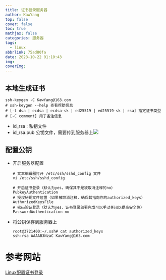 ```yaml
---
title: 证书登录服务器
author: KawYang
top: false
cover: false
toc: true
mathjax: false
categories: 服务器
tags:
  - linux
abbrlink: 75ad80fa
date: 2023-10-22 01:10:43
img:
coverImg:
---
```


## 本地生成证书

```shell
ssh-keygen -C KawYang@163.com
# ssh-keygen --help 查看帮助信息
# [-t dsa | ecdsa | ecdsa-sk | ed25519 | ed25519-sk | rsa] 指定证书类型
# [-C comment] 用于备注信息
```

- id_rsa : 私钥文件
- id_rsa.pub 公钥文件，需要传到服务器上![](https://gitee.com/KawYang/image/raw/master/img/202311261013726.png)

## 配置公钥

- 开启服务器配置

  ```shell
  # 文本编辑器打开 /etc/ssh/sshd_config 文件
  vi /etc/ssh/sshd_config
  
  # 开启证书登录（默认为yes，确保其不是被取消注释的no）
  PubkeyAuthentication
  # 授权秘钥文件位置（如果被取消注释，确保其指向你的authorized_keys）
  AuthorizedKeysFile
  # 密码验证登录（默认为yes，证书登录部署完成可以手动关闭以提高安全性）
  PasswordAuthentication no
  ```

- 将公钥保存到服务器上

  ```shell
  root@3721400:~/.ssh# cat authorized_keys
  ssh-rsa AAAAB3NzaC KawYang@163.com
  ```


# 参考网站

[Linux配置证书登录](https://blog.csdn.net/bupt073114/article/details/127469740)

